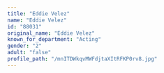 ```yaml
---
title: "Eddie Velez"
name: "Eddie Velez"
id: "88031"
original_name: "Eddie Velez"
known_for_department: "Acting"
gender: "2"
adult: "false"
profile_path: "/mnITDWkqvMWFdjtaXItRFKP0rv8.jpg"
---
```

